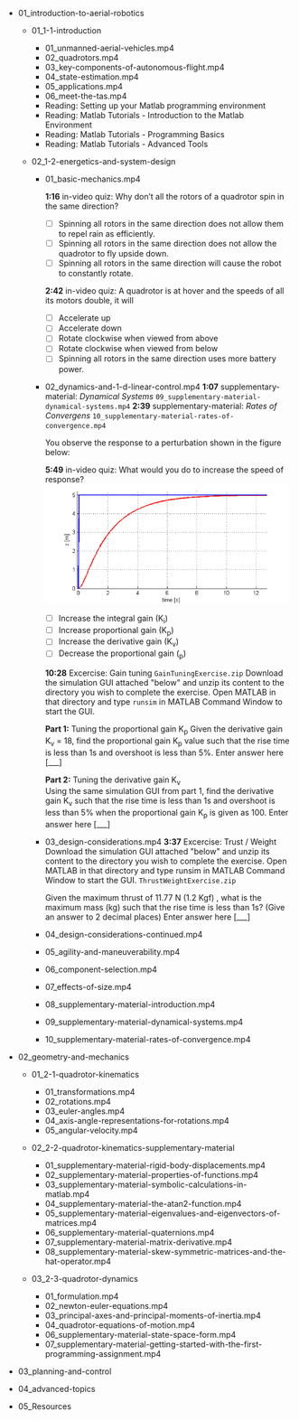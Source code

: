 ﻿* 01_introduction-to-aerial-robotics
    * 01_1-1-introduction
        * 01_unmanned-aerial-vehicles.mp4
        * 02_quadrotors.mp4
        * 03_key-components-of-autonomous-flight.mp4
        * 04_state-estimation.mp4
        * 05_applications.mp4
        * 06_meet-the-tas.mp4

        - Reading: Setting up your Matlab programming environment
        - Reading: Matlab Tutorials - Introduction to the Matlab Environment
        - Reading: Matlab Tutorials - Programming Basics
        - Reading: Matlab Tutorials - Advanced Tools

    * 02_1-2-energetics-and-system-design
        * 01_basic-mechanics.mp4
            
            __1:16__ in-video quiz:
            Why don’t all the rotors of a quadrotor spin in the same direction?
            - [ ] Spinning all rotors in the same direction does not allow them to repel rain as efficiently.
            - [ ] Spinning all rotors in the same direction does not allow the quadrotor to fly upside down.
            - [ ] Spinning all rotors in the same direction will cause the robot to constantly rotate.

            __2:42__ in-video quiz:
            A quadrotor is at hover and the speeds of all its motors double, it will
            - [ ] Accelerate up
            - [ ] Accelerate down
            - [ ] Rotate clockwise when viewed from above
            - [ ] Rotate clockwise when viewed from below
            - [ ] Spinning all rotors in the same direction uses more battery power.
       
        * 02_dynamics-and-1-d-linear-control.mp4
            __1:07__ supplementary-material: _Dynamical Systems_
            `09_supplementary-material-dynamical-systems.mp4`
            __2:39__ supplementary-material: _Rates of Convergens_
            `10_supplementary-material-rates-of-convergence.mp4`

            You observe the response to a perturbation shown in the figure below:

            __5:49__ in-video quiz:
            What would you do to increase the speed of response?
            ![](2019-02-26-12-21-51.png)

            - [ ] Increase the integral gain (K<sub>i</sub>)
            - [ ] Increase proportional gain (K<sub>p</sub>)
            - [ ] Increase the derivative gain (K<sub>v</sub>)
            - [ ] Decrease the proportional gain (<sub>p</sub>)

            __10:28__ Excercise: Gain tuning 
            `GainTuningExercise.zip`
            Download the simulation GUI attached "below" and unzip its content to the directory you wish to complete the exercise. 
            Open MATLAB in that directory and type `runsim` in MATLAB Command Window to start the GUI. 
            
            __Part 1:__ Tuning the proportional gain K<sub>p</sub>
            Given the derivative gain K<sub>v</sub> = 18, find the proportional gain K<sub>p</sub> value such that the rise time is less than 1s and overshoot is less than 5%.
            Enter answer here [___]

            __Part 2:__ Tuning the derivative gain K<sub>v</sub>​	 
            Using the same simulation GUI from part 1, find the derivative gain K<sub>v</sub> such that the rise time is less than 1s and overshoot is less than 5% when the proportional gain K<sub>p</sub> is given as 100.
            Enter answer here [___]

        * 03_design-considerations.mp4
            __3:37__ Excercise: Trust / Weight
            Download the simulation GUI attached "below" and unzip its content to the directory you wish to complete the exercise.
            Open MATLAB in that directory and type runsim in MATLAB Command Window to start the GUI.
            `ThrustWeightExercise.zip`

            Given the maximum thrust of 11.77 N (1.2 Kgf) , what is the maximum mass (kg) such that the rise time is less than 1s? (Give an answer to 2 decimal places)
            Enter answer here [___]

        * 04_design-considerations-continued.mp4
        * 05_agility-and-maneuverability.mp4
        * 06_component-selection.mp4
        * 07_effects-of-size.mp4
        * 08_supplementary-material-introduction.mp4
        * 09_supplementary-material-dynamical-systems.mp4
        * 10_supplementary-material-rates-of-convergence.mp4

* 02_geometry-and-mechanics
    * 01_2-1-quadrotor-kinematics
        * 01_transformations.mp4
        * 02_rotations.mp4
        * 03_euler-angles.mp4
        * 04_axis-angle-representations-for-rotations.mp4
        * 05_angular-velocity.mp4

    * 02_2-2-quadrotor-kinematics-supplementary-material
        * 01_supplementary-material-rigid-body-displacements.mp4
        * 02_supplementary-material-properties-of-functions.mp4
        * 03_supplementary-material-symbolic-calculations-in-matlab.mp4
        * 04_supplementary-material-the-atan2-function.mp4
        * 05_supplementary-material-eigenvalues-and-eigenvectors-of-matrices.mp4
        * 06_supplementary-material-quaternions.mp4
        * 07_supplementary-material-matrix-derivative.mp4
        * 08_supplementary-material-skew-symmetric-matrices-and-the-hat-operator.mp4    
    
    * 03_2-3-quadrotor-dynamics
        * 01_formulation.mp4
        * 02_newton-euler-equations.mp4
        * 03_principal-axes-and-principal-moments-of-inertia.mp4
        * 04_quadrotor-equations-of-motion.mp4
        * 06_supplementary-material-state-space-form.mp4
        * 07_supplementary-material-getting-started-with-the-first-programming-assignment.mp4

* 03_planning-and-control
* 04_advanced-topics
* 05_Resources